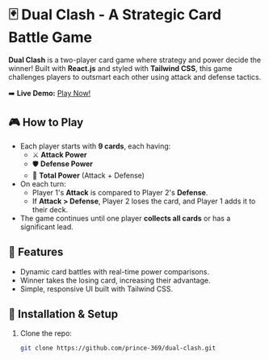 # 🃏 Dual Clash - A Strategic Card Battle Game  

**Dual Clash** is a two-player card game where strategy and power decide the winner! Built with **React.js** and styled with **Tailwind CSS**, this game challenges players to outsmart each other using attack and defense tactics.  

➡️ **Live Demo:** [Play Now!](https://thecardbattel.netlify.app/)  

## 🎮 How to Play  
- Each player starts with **9 cards**, each having:  
  - ⚔️ **Attack Power**  
  - 🛡️ **Defense Power**  
  - 💪 **Total Power** (Attack + Defense)  
- On each turn:  
  - Player 1's **Attack** is compared to Player 2's **Defense**.  
  - If **Attack > Defense**, Player 2 loses the card, and Player 1 adds it to their deck.  
- The game continues until one player **collects all cards** or has a significant lead.  

## 🚀 Features  
- Dynamic card battles with real-time power comparisons.  
- Winner takes the losing card, increasing their advantage.  
- Simple, responsive UI built with Tailwind CSS.  

## 🔧 Installation & Setup  
1. Clone the repo:  
   ```bash  
   git clone https://github.com/prince-369/dual-clash.git  

